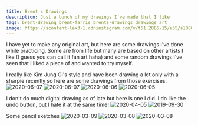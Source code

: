 ```yaml
---
title: Brent's Drawings
description: Just a bunch of my drawings I've made that I like
tags: brent-drawing brent-farris brents-drawings drawings art
image: https://scontent-lax3-1.cdninstagram.com/v/t51.2885-15/e35/s1080x1080/103748053_361730114803329_1140259959187592342_n.jpg?_nc_ht=scontent-lax3-1.cdninstagram.com&_nc_cat=109&_nc_ohc=TvCcK_RevUsAX_1T6h4&oh=d16fb5023bb577b413e2a5dda2891d5e&oe=5F06470A
---
```


I have yet to make any original art, but here are some drawings I've done while practicing. Some are from life but many are based on other artists I like (I guess you can call it fan art haha) and some random drawings I've seen that I liked a piece of and wanted to try myself.

I really like Kim Jung Gi's style and have been drawing a lot only with a sharpie recently so here are some drawings from those exercises.
![2020-06-07](https://scontent-lax3-1.cdninstagram.com/v/t51.2885-15/e35/s1080x1080/103748053_361730114803329_1140259959187592342_n.jpg?_nc_ht=scontent-lax3-1.cdninstagram.com&_nc_cat=109&_nc_ohc=TvCcK_RevUsAX_1T6h4&oh=d16fb5023bb577b413e2a5dda2891d5e&oe=5F06470A)
![2020-06-07](https://scontent-lax3-1.cdninstagram.com/v/t51.2885-15/e35/s1080x1080/102857781_270973240923471_7220730987151299643_n.jpg?_nc_ht=scontent-lax3-1.cdninstagram.com&_nc_cat=103&_nc_ohc=T5vrtzHitgYAX9OgPup&oh=4f1073c2aa27ceefb1563032c0e763fd&oe=5F078C9E)
![2020-06-06](https://scontent-lax3-2.cdninstagram.com/v/t51.2885-15/e35/s1080x1080/103170358_2623320084608987_6782933791572966829_n.jpg?_nc_ht=scontent-lax3-2.cdninstagram.com&_nc_cat=111&_nc_ohc=zNJCdsqg9REAX9dyRSc&oh=ac8b38aec273d10e31434706a0bba3e0&oe=5F08AD43)
![2020-06-05](https://scontent-lax3-2.cdninstagram.com/v/t51.2885-15/e35/s1080x1080/101810783_190333962241302_2191862969833943616_n.jpg?_nc_ht=scontent-lax3-2.cdninstagram.com&_nc_cat=106&_nc_ohc=kbB0dfLhqw8AX9HwIRu&oh=1b7c43b3c40747d77d672bc6060fe70b&oe=5F0858E0)

I don't do much digital drawing as of late but here is one I did. I do like the undo button, but I hate it at the same time!
![2020-04-05](https://scontent-lax3-1.cdninstagram.com/v/t51.2885-15/e35/92390470_234870597665199_5230491068681800286_n.jpg?_nc_ht=scontent-lax3-1.cdninstagram.com&_nc_cat=103&_nc_ohc=86XhNBuwLCQAX8MewXj&oh=bf30a51d385c60cfadaca1fa6cdae579&oe=5F06ED2A)
![2019-09-30](https://scontent-lax3-1.cdninstagram.com/v/t51.2885-15/e35/71941983_2154953938131286_9123123041057652254_n.jpg?_nc_ht=scontent-lax3-1.cdninstagram.com&_nc_cat=110&_nc_ohc=P0GSo8MEmk4AX82tuLV&oh=7547e112d8b0091bed13b02cd2dde97e&oe=5F08848E)

Some pencil sketches
![2020-03-09](https://scontent-lax3-1.cdninstagram.com/v/t51.2885-15/e35/p1080x1080/89481725_2927275980666301_405298416482737935_n.jpg?_nc_ht=scontent-lax3-1.cdninstagram.com&_nc_cat=101&_nc_ohc=7PVpRo1N8KkAX_tWcSf&oh=899f4f1a0a7b152ee9dc60b8c2434713&oe=5F087F5E)
![2020-03-08](https://scontent-lax3-1.cdninstagram.com/v/t51.2885-15/e35/s1080x1080/89259238_209612270102249_6087426831741236830_n.jpg?_nc_ht=scontent-lax3-1.cdninstagram.com&_nc_cat=105&_nc_ohc=emq94jpSbf0AX-Mf4Af&oh=e8226e5a61348bf3ef067eb295166d2a&oe=5F071C35)
![2020-03-08](https://scontent-lax3-1.cdninstagram.com/v/t51.2885-15/e35/s1080x1080/83917231_2592476297738138_1892762221437688551_n.jpg?_nc_ht=scontent-lax3-1.cdninstagram.com&_nc_cat=102&_nc_ohc=bp5h9FZoglwAX9xpqXG&oh=951c15f2d1e4558a6c2502e4daaa25b4&oe=5F06A09C)
